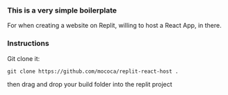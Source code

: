 ### This is a very simple boilerplate

For when creating a website on Replit, willing to host a React App, in there.

### Instructions

Git clone it:

`git clone https://github.com/mococa/replit-react-host .`

then drag and drop your build folder into the replit project
